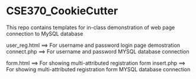 # CSE370_CookieCutter
This repo contains templates for in-class demonstration of web page connection to MySQL database 


user_reg.html ==> For username and password login page demostration
connect.php ==> For username and password MYSQL database connection

form.html ==> For showing multi-attributed registration form 
insert.php ==> For showing multi-attributed registration form MYSQL database connection 
